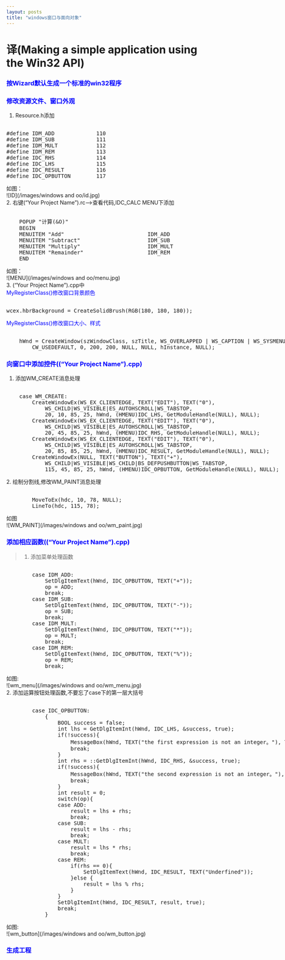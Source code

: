 ```yaml
---
layout: posts
title: "windows窗口与面向对象"
---
```


# 译(Making a simple application using the Win32 API)

### <font color="blue">按Wizard默认生成一个标准的win32程序</font>
### <font color="blue">修改资源文件、窗口外观</font>

1. Resource.h添加
<xmp class="prettyprint linenums">
#define IDM_ADD        		110
#define IDM_SUB				111
#define IDM_MULT			112
#define IDM_REM				113
#define IDC_RHS				114
#define IDC_LHS				115
#define IDC_RESULT			116
#define IDC_OPBUTTON		117
</xmp>
如图：<br>
![ID](/images/windows and oo/id.jpg)<br>
2. 右键(“Your Project Name”).rc-->查看代码,IDC_CALC MENU下添加
<xmp class="prettyprint linenums">
	POPUP "计算(&O)"
	BEGIN
	MENUITEM "Add"							IDM_ADD
	MENUITEM "Subtract"						IDM_SUB
	MENUITEM "Multiply"						IDM_MULT
	MENUITEM "Remainder"					IDM_REM
	END
</xmp>
如图：<br>
![MENU](/images/windows and oo/menu.jpg)<br>
3. (“Your Project Name”).cpp中<br><font color="blue">MyRegisterClass()修改窗口背景颜色</font>
<xmp class="prettyprint linenums">
wcex.hbrBackground = CreateSolidBrush(RGB(180, 180, 180));
</xmp>
<font color="blue">MyRegisterClass()修改窗口大小、样式</font>
<xmp class="prettyprint linenums">
    hWnd = CreateWindow(szWindowClass, szTitle, WS_OVERLAPPED | WS_CAPTION | WS_SYSMENU | WS_MINIMIZEBOX,
		CW_USEDEFAULT, 0, 200, 200, NULL, NULL, hInstance, NULL);
</xmp>

### <font color="blue">向窗口中添加控件((“Your Project Name”).cpp)</font>

1. 添加WM_CREATE消息处理
<xmp class="prettyprint linenums">
    case WM_CREATE:
		CreateWindowEx(WS_EX_CLIENTEDGE, TEXT("EDIT"), TEXT("0"),
			WS_CHILD|WS_VISIBLE|ES_AUTOHSCROLL|WS_TABSTOP,
			20, 10, 85, 25, hWnd, (HMENU)IDC_LHS, GetModuleHandle(NULL), NULL);
		CreateWindowEx(WS_EX_CLIENTEDGE, TEXT("EDIT"), TEXT("0"),
			WS_CHILD|WS_VISIBLE|ES_AUTOHSCROLL|WS_TABSTOP,
			20, 45, 85, 25, hWnd, (HMENU)IDC_RHS, GetModuleHandle(NULL), NULL);
		CreateWindowEx(WS_EX_CLIENTEDGE, TEXT("EDIT"), TEXT("0"),
			WS_CHILD|WS_VISIBLE|ES_AUTOHSCROLL|WS_TABSTOP,
			20, 85, 85, 25, hWnd, (HMENU)IDC_RESULT, GetModuleHandle(NULL), NULL);
		CreateWindowEx(NULL, TEXT("BUTTON"), TEXT("+"),
			WS_CHILD|WS_VISIBLE|WS_CHILD|BS_DEFPUSHBUTTON|WS_TABSTOP,
			115, 45, 85, 25, hWnd, (HMENU)IDC_OPBUTTON, GetModuleHandle(NULL), NULL);
</xmp>
2. 绘制分割线,修改WM_PAINT消息处理
<xmp class="prettyprint linenums">
    	MoveToEx(hdc, 10, 78, NULL);
		LineTo(hdc, 115, 78);
</xmp>
如图<br>
![WM_PAINT](/images/windows and oo/wm_paint.jpg)<br>

### <font color="blue">添加相应函数((“Your Project Name”).cpp)</font>

>1. 添加菜单处理函数
<xmp class="prettyprint linenums">
    	case IDM_ADD:
			SetDlgItemText(hWnd, IDC_OPBUTTON, TEXT("+"));
			op = ADD;
			break;
		case IDM_SUB:
			SetDlgItemText(hWnd, IDC_OPBUTTON, TEXT("-"));
			op = SUB;
			break;
		case IDM_MULT:
			SetDlgItemText(hWnd, IDC_OPBUTTON, TEXT("*"));
			op = MULT;
			break;
		case IDM_REM:
			SetDlgItemText(hWnd, IDC_OPBUTTON, TEXT("%"));
			op = REM;
			break;
</xmp>
如图:<br>
![wm_menu](/images/windows and oo/wm_menu.jpg)<br>
2. 添加运算按钮处理函数,不要忘了case下的第一层大括号
<xmp class="prettyprint linenums">
    	case IDC_OPBUTTON:
			{
				BOOL success = false;
				int lhs = GetDlgItemInt(hWnd, IDC_LHS, &success, true);
				if(!success){
					MessageBox(hWnd, TEXT("the first expression is not an integer。"), TEXT("Error"), MB_OK);
					break;
				}
				int rhs = ::GetDlgItemInt(hWnd, IDC_RHS, &success, true);
				if(!success){
					MessageBox(hWnd, TEXT("the second expression is not an integer。"), TEXT("Error"), MB_OK);
					break;
				}
				int result = 0;
				switch(op){
				case ADD:
					result = lhs + rhs;
					break;
				case SUB:
					result = lhs - rhs;
					break;
				case MULT:
					result = lhs * rhs;
					break;
				case REM:
					if(rhs == 0){
						SetDlgItemText(hWnd, IDC_RESULT, TEXT("Underfined"));
					}else {
						result = lhs % rhs;
					}
				}
				SetDlgItemInt(hWnd, IDC_RESULT, result, true);
				break;
			}
</xmp>
如图:<br>
![wm_button](/images/windows and oo/wm_button.jpg)<br>

### <font color="blue">生成工程</font>